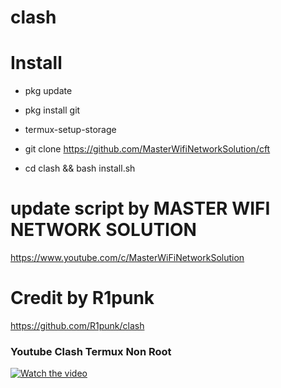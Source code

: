 # clash

# Install
- pkg update  

- pkg install git

- termux-setup-storage

- git clone https://github.com/MasterWifiNetworkSolution/cft   

- cd clash && bash install.sh

# update script by MASTER WIFI NETWORK SOLUTION
https://www.youtube.com/c/MasterWiFiNetworkSolution

# Credit by R1punk
https://github.com/R1punk/clash

### Youtube Clash Termux Non Root
[![Watch the video](https://i.ibb.co/74c2SGK/Screenshot-20220310-155911013.jpg)](https://youtu.be/Od_n5uq03W4) 
